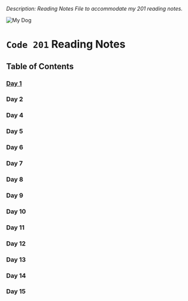 _Description: Reading Notes File to accommodate my 201 reading notes._

![My Dog](/reading-notes/doc/assets/yuda.png)


# `Code 201` Reading Notes

## **Table of Contents**

### [Day 1](https://nawktopus.github.io/reading-notes/class-01)

### Day 2 

### Day 4

### Day 5

### Day 6

### Day 7

### Day 8

### Day 9

### Day 10

### Day 11

### Day 12

### Day 13

### Day 14

### Day 15
